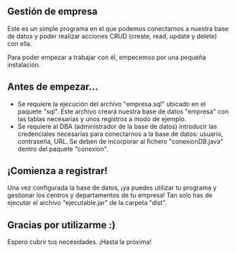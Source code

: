 ## Gestión de empresa

Este es un simple programa en el que podemos conectarnos a nuestra base de datos y poder realizar acciones CRUD (create, read, update y delete) con ella.

Para poder empezar a trabajar con él, empecemos por una pequeña instalación.

##
## Antes de empezar...
- Se requiere la ejecución del archivo "empresa.sql" ubicado en el paquete "sql". Este archivo creará nuestra base de datos "empresa" con las tablas necesarias y unos registros a modo de ejemplo.
- Se requiere al DBA (administrador de la base de datos) introducir las credenciales necesarias para conectarnos a la base de datos: usuario, contraseña, URL. Se deben de incorporar al fichero "conexionDB.java" dentro del paquete "conexion".
##
## ¡Comienza a registrar!
Una vez configurada la base de datos, ¡ya puedes utilizar tu programa y gestionar los centros y departamentos de tu empresa!
Tan solo has de ejecutar el archivo "ejecutable.jar" de la carpeta "dist".
##
## Gracias por utilizarme :)
Espero cubrir tus necesidades. ¡Hasta la próxima!
